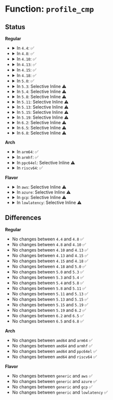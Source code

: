 # Function: <code>profile_cmp</code>

## Status
<b>Regular</b>
<ul>
<li>
<details>
<summary>In <code>4.4</code>: ✅</summary>

```c
int profile_cmp(struct aa_profile *a, struct aa_profile *b);
```

**Collision:** Unique Static

**Inline:** No

**Transformation:** False

**Instances:**

```
In security/apparmor/label.c (ffffffff81388ec0)
Location: security/apparmor/label.c:137
Inline: False
Direct callers:
  - security/apparmor/label.c:sort_cmp
  - security/apparmor/label.c:vec_cmp
  - security/apparmor/label.c:aa_vec_unique
  - security/apparmor/label.c:aa_vec_unique
  - security/apparmor/label.c:__aa_label_next_not_in_set
  - security/apparmor/label.c:aa_label_next_in_merge
  - security/apparmor/label.c:aa_label_find_merge
```
**Symbols:**

```
ffffffff81388ec0-ffffffff81389031: profile_cmp (STB_LOCAL)
```
</details>
</li>
<li>
<details>
<summary>In <code>4.8</code>: ✅</summary>

```c
int profile_cmp(struct aa_profile *a, struct aa_profile *b);
```

**Collision:** Unique Static

**Inline:** No

**Transformation:** False

**Instances:**

```
In security/apparmor/label.c (ffffffff813c3a60)
Location: security/apparmor/label.c:137
Inline: False
Direct callers:
  - security/apparmor/label.c:aa_label_find_merge
  - security/apparmor/label.c:aa_label_next_in_merge
  - security/apparmor/label.c:__aa_label_next_not_in_set
  - security/apparmor/label.c:aa_vec_unique
  - security/apparmor/label.c:aa_vec_unique
  - security/apparmor/label.c:sort_cmp
  - security/apparmor/label.c:vec_cmp
```
**Symbols:**

```
ffffffff813c3a60-ffffffff813c3bd1: profile_cmp (STB_LOCAL)
```
</details>
</li>
<li>
<details>
<summary>In <code>4.10</code>: ✅</summary>

```c
int profile_cmp(struct aa_profile *a, struct aa_profile *b);
```

**Collision:** Unique Static

**Inline:** No

**Transformation:** False

**Instances:**

```
In security/apparmor/label.c (ffffffff813daff0)
Location: security/apparmor/label.c:137
Inline: False
Direct callers:
  - security/apparmor/label.c:aa_label_find_merge
  - security/apparmor/label.c:aa_label_next_in_merge
  - security/apparmor/label.c:__aa_label_next_not_in_set
  - security/apparmor/label.c:aa_vec_unique
  - security/apparmor/label.c:aa_vec_unique
  - security/apparmor/label.c:sort_cmp
  - security/apparmor/label.c:vec_cmp
```
**Symbols:**

```
ffffffff813daff0-ffffffff813db161: profile_cmp (STB_LOCAL)
```
</details>
</li>
<li>
<details>
<summary>In <code>4.13</code>: ✅</summary>

```c
int profile_cmp(struct aa_profile *a, struct aa_profile *b);
```

**Collision:** Unique Static

**Inline:** No

**Transformation:** False

**Instances:**

```
In security/apparmor/label.c (ffffffff813ec860)
Location: security/apparmor/label.c:139
Inline: False
Direct callers:
  - security/apparmor/label.c:aa_label_find_merge
  - security/apparmor/label.c:__aa_label_next_not_in_set
  - security/apparmor/label.c:aa_vec_unique
  - security/apparmor/label.c:aa_vec_unique
  - security/apparmor/label.c:sort_cmp
  - security/apparmor/label.c:vec_cmp
```
**Symbols:**

```
ffffffff813ec860-ffffffff813ec8c3: profile_cmp (STB_LOCAL)
```
</details>
</li>
<li>
<details>
<summary>In <code>4.15</code>: ✅</summary>

```c
int profile_cmp(struct aa_profile *a, struct aa_profile *b);
```

**Collision:** Unique Static

**Inline:** No

**Transformation:** False

**Instances:**

```
In security/apparmor/label.c (ffffffff814141f0)
Location: security/apparmor/label.c:139
Inline: False
Direct callers:
  - security/apparmor/label.c:aa_label_find_merge
  - security/apparmor/label.c:__aa_label_next_not_in_set
  - security/apparmor/label.c:aa_vec_unique
  - security/apparmor/label.c:aa_vec_unique
  - security/apparmor/label.c:sort_cmp
  - security/apparmor/label.c:vec_cmp
```
**Symbols:**

```
ffffffff814141f0-ffffffff81414253: profile_cmp (STB_LOCAL)
```
</details>
</li>
<li>
<details>
<summary>In <code>4.18</code>: ✅</summary>

```c
int profile_cmp(struct aa_profile *a, struct aa_profile *b);
```

**Collision:** Unique Static

**Inline:** No

**Transformation:** False

**Instances:**

```
In security/apparmor/label.c (ffffffff81446570)
Location: security/apparmor/label.c:139
Inline: False
Direct callers:
  - security/apparmor/label.c:aa_label_find_merge
  - security/apparmor/label.c:__aa_label_next_not_in_set
  - security/apparmor/label.c:aa_vec_unique
  - security/apparmor/label.c:aa_vec_unique
  - security/apparmor/label.c:sort_cmp
  - security/apparmor/label.c:vec_cmp
```
**Symbols:**

```
ffffffff81446570-ffffffff814465d4: profile_cmp (STB_LOCAL)
```
</details>
</li>
<li>
<details>
<summary>In <code>5.0</code>: ✅</summary>

```c
int profile_cmp(struct aa_profile *a, struct aa_profile *b);
```

**Collision:** Unique Static

**Inline:** No

**Transformation:** False

**Instances:**

```
In security/apparmor/label.c (ffffffff81463490)
Location: security/apparmor/label.c:139
Inline: False
Direct callers:
  - security/apparmor/label.c:aa_label_find_merge
  - security/apparmor/label.c:__aa_label_next_not_in_set
  - security/apparmor/label.c:aa_vec_unique
  - security/apparmor/label.c:aa_vec_unique
  - security/apparmor/label.c:sort_cmp
  - security/apparmor/label.c:vec_cmp
```
**Symbols:**

```
ffffffff81463490-ffffffff814634f4: profile_cmp (STB_LOCAL)
```
</details>
</li>
<li>
<details>
<summary>In <code>5.3</code>: Selective Inline ⚠️</summary>

```c
int profile_cmp(struct aa_profile *a, struct aa_profile *b);
```

**Collision:** Unique Static

**Inline:** Selective

**Transformation:** False

**Instances:**

```
In security/apparmor/label.c (ffffffff81490760)
Location: security/apparmor/label.c:135
Inline: True
Direct callers:
  - security/apparmor/label.c:aa_label_find_merge
  - security/apparmor/label.c:aa_label_next_in_merge
  - security/apparmor/label.c:__aa_label_next_not_in_set
  - security/apparmor/label.c:aa_vec_unique
  - security/apparmor/label.c:aa_vec_unique
  - security/apparmor/label.c:sort_cmp
  - security/apparmor/label.c:vec_cmp
```
**Symbols:**

```
ffffffff81490760-ffffffff814907c7: profile_cmp (STB_LOCAL)
```
</details>
</li>
<li>
<details>
<summary>In <code>5.4</code>: Selective Inline ⚠️</summary>

```c
int profile_cmp(struct aa_profile *a, struct aa_profile *b);
```

**Collision:** Unique Static

**Inline:** Selective

**Transformation:** False

**Instances:**

```
In security/apparmor/label.c (ffffffff814aa620)
Location: security/apparmor/label.c:135
Inline: True
Direct callers:
  - security/apparmor/label.c:aa_label_find_merge
  - security/apparmor/label.c:aa_label_next_in_merge
  - security/apparmor/label.c:__aa_label_next_not_in_set
  - security/apparmor/label.c:aa_vec_unique
  - security/apparmor/label.c:aa_vec_unique
  - security/apparmor/label.c:sort_cmp
  - security/apparmor/label.c:vec_cmp
```
**Symbols:**

```
ffffffff814aa620-ffffffff814aa687: profile_cmp (STB_LOCAL)
```
</details>
</li>
<li>
<details>
<summary>In <code>5.8</code>: Selective Inline ⚠️</summary>

```c
int profile_cmp(struct aa_profile *a, struct aa_profile *b);
```

**Collision:** Unique Static

**Inline:** Selective

**Transformation:** False

**Instances:**

```
In security/apparmor/label.c (ffffffff815084e5)
Location: security/apparmor/label.c:135
Inline: True
Inline callers:
  - security/apparmor/label.c:__vec_find
  - security/apparmor/label.c:__label_insert
  - security/apparmor/label.c:aa_vec_unique
  - security/apparmor/label.c:sort_cmp
Direct callers:
  - security/apparmor/label.c:__label_find_merge
  - security/apparmor/label.c:__label_find_merge
  - security/apparmor/label.c:aa_label_next_in_merge
  - security/apparmor/label.c:__aa_label_next_not_in_set
  - security/apparmor/label.c:aa_vec_unique
```
**Symbols:**

```
ffffffff81508320-ffffffff81508387: profile_cmp (STB_LOCAL)
```
</details>
</li>
<li>
<details>
<summary>In <code>5.11</code>: Selective Inline ⚠️</summary>

```c
int profile_cmp(struct aa_profile *a, struct aa_profile *b);
```

**Collision:** Unique Static

**Inline:** Selective

**Transformation:** False

**Instances:**

```
In security/apparmor/label.c (ffffffff815254a5)
Location: security/apparmor/label.c:135
Inline: True
Inline callers:
  - security/apparmor/label.c:__vec_find
  - security/apparmor/label.c:__label_insert
  - security/apparmor/label.c:aa_vec_unique
  - security/apparmor/label.c:sort_cmp
Direct callers:
  - security/apparmor/label.c:__label_find_merge
  - security/apparmor/label.c:__label_find_merge
  - security/apparmor/label.c:aa_label_next_in_merge
  - security/apparmor/label.c:__aa_label_next_not_in_set
  - security/apparmor/label.c:aa_vec_unique
```
**Symbols:**

```
ffffffff815252e0-ffffffff81525347: profile_cmp (STB_LOCAL)
```
</details>
</li>
<li>
<details>
<summary>In <code>5.13</code>: Selective Inline ⚠️</summary>

```c
int profile_cmp(struct aa_profile *a, struct aa_profile *b);
```

**Collision:** Unique Static

**Inline:** Selective

**Transformation:** False

**Instances:**

```
In security/apparmor/label.c (ffffffff8152b595)
Location: security/apparmor/label.c:135
Inline: True
Inline callers:
  - security/apparmor/label.c:__vec_find
  - security/apparmor/label.c:__label_insert
  - security/apparmor/label.c:aa_vec_unique
  - security/apparmor/label.c:sort_cmp
Direct callers:
  - security/apparmor/label.c:aa_label_find_merge
  - security/apparmor/label.c:aa_label_find_merge
  - security/apparmor/label.c:aa_label_next_in_merge
  - security/apparmor/label.c:__aa_label_next_not_in_set
  - security/apparmor/label.c:aa_vec_unique
```
**Symbols:**

```
ffffffff8152b490-ffffffff8152b4f7: profile_cmp (STB_LOCAL)
```
</details>
</li>
<li>
<details>
<summary>In <code>5.15</code>: Selective Inline ⚠️</summary>

```c
int profile_cmp(struct aa_profile *a, struct aa_profile *b);
```

**Collision:** Unique Static

**Inline:** Selective

**Transformation:** False

**Instances:**

```
In security/apparmor/label.c (ffffffff81589935)
Location: security/apparmor/label.c:135
Inline: True
Inline callers:
  - security/apparmor/label.c:__vec_find
  - security/apparmor/label.c:__label_insert
  - security/apparmor/label.c:aa_vec_unique
  - security/apparmor/label.c:sort_cmp
Direct callers:
  - security/apparmor/label.c:aa_label_find_merge
  - security/apparmor/label.c:aa_label_find_merge
  - security/apparmor/label.c:aa_label_next_in_merge
  - security/apparmor/label.c:__aa_label_next_not_in_set
  - security/apparmor/label.c:aa_vec_unique
```
**Symbols:**

```
ffffffff81589830-ffffffff81589897: profile_cmp (STB_LOCAL)
```
</details>
</li>
<li>
<details>
<summary>In <code>5.19</code>: Selective Inline ⚠️</summary>

```c
int profile_cmp(struct aa_profile *a, struct aa_profile *b);
```

**Collision:** Unique Static

**Inline:** Selective

**Transformation:** False

**Instances:**

```
In security/apparmor/label.c (ffffffff8162a211)
Location: security/apparmor/label.c:135
Inline: True
Inline callers:
  - security/apparmor/label.c:__vec_find
  - security/apparmor/label.c:__label_insert
  - security/apparmor/label.c:aa_vec_unique
  - security/apparmor/label.c:sort_cmp
Direct callers:
  - security/apparmor/label.c:aa_label_find_merge
  - security/apparmor/label.c:aa_label_find_merge
  - security/apparmor/label.c:aa_label_next_in_merge
  - security/apparmor/label.c:__aa_label_next_not_in_set
  - security/apparmor/label.c:aa_vec_unique
```
**Symbols:**

```
ffffffff8162a0e0-ffffffff8162a168: profile_cmp (STB_LOCAL)
```
</details>
</li>
<li>
<details>
<summary>In <code>6.2</code>: Selective Inline ⚠️</summary>

```c
int profile_cmp(struct aa_profile *a, struct aa_profile *b);
```

**Collision:** Unique Static

**Inline:** Selective

**Transformation:** False

**Instances:**

```
In security/apparmor/label.c (ffffffff816dea11)
Location: security/apparmor/label.c:135
Inline: True
Inline callers:
  - security/apparmor/label.c:__vec_find
  - security/apparmor/label.c:__label_insert
  - security/apparmor/label.c:aa_vec_unique
  - security/apparmor/label.c:sort_cmp
Direct callers:
  - security/apparmor/label.c:aa_label_find_merge
  - security/apparmor/label.c:aa_label_find_merge
  - security/apparmor/label.c:aa_label_next_in_merge
  - security/apparmor/label.c:__aa_label_next_not_in_set
  - security/apparmor/label.c:aa_vec_unique
```
**Symbols:**

```
ffffffff816de8d0-ffffffff816de958: profile_cmp (STB_LOCAL)
```
</details>
</li>
<li>
<details>
<summary>In <code>6.5</code>: Selective Inline ⚠️</summary>

```c
int profile_cmp(struct aa_profile *a, struct aa_profile *b);
```

**Collision:** Unique Static

**Inline:** Selective

**Transformation:** False

**Instances:**

```
In security/apparmor/label.c (ffffffff81718011)
Location: security/apparmor/label.c:135
Inline: True
Inline callers:
  - security/apparmor/label.c:__vec_find
  - security/apparmor/label.c:__label_insert
  - security/apparmor/label.c:aa_vec_unique
  - security/apparmor/label.c:sort_cmp
Direct callers:
  - security/apparmor/label.c:aa_label_find_merge
  - security/apparmor/label.c:aa_label_find_merge
  - security/apparmor/label.c:aa_label_next_in_merge
  - security/apparmor/label.c:__aa_label_next_not_in_set
  - security/apparmor/label.c:aa_vec_unique
```
**Symbols:**

```
ffffffff81717ed0-ffffffff81717f58: profile_cmp (STB_LOCAL)
```
</details>
</li>
<li>
<details>
<summary>In <code>6.8</code>: Selective Inline ⚠️</summary>

```c
int profile_cmp(struct aa_profile *a, struct aa_profile *b);
```

**Collision:** Unique Static

**Inline:** Selective

**Transformation:** False

**Instances:**

```
In security/apparmor/label.c (ffffffff81756a81)
Location: security/apparmor/label.c:135
Inline: True
Inline callers:
  - security/apparmor/label.c:__vec_find
  - security/apparmor/label.c:__label_insert
  - security/apparmor/label.c:aa_vec_unique
  - security/apparmor/label.c:sort_cmp
Direct callers:
  - security/apparmor/label.c:aa_label_find_merge
  - security/apparmor/label.c:aa_label_find_merge
  - security/apparmor/label.c:aa_label_next_in_merge
  - security/apparmor/label.c:__aa_label_next_not_in_set
  - security/apparmor/label.c:aa_vec_unique
```
**Symbols:**

```
ffffffff81756940-ffffffff817569c8: profile_cmp (STB_LOCAL)
```
</details>
</li>
</ul>
<b>Arch</b>
<ul>
<li>
<details>
<summary>In <code>arm64</code>: ✅</summary>

```c
int profile_cmp(struct aa_profile *a, struct aa_profile *b);
```

**Collision:** Unique Static

**Inline:** No

**Transformation:** False

**Instances:**

```
In security/apparmor/label.c (ffff8000105a1348)
Location: security/apparmor/label.c:135
Inline: False
Direct callers:
  - security/apparmor/label.c:aa_label_find_merge
  - security/apparmor/label.c:aa_label_next_in_merge
  - security/apparmor/label.c:__aa_label_next_not_in_set
  - security/apparmor/label.c:aa_vec_unique
  - security/apparmor/label.c:aa_vec_unique
  - security/apparmor/label.c:sort_cmp
  - security/apparmor/label.c:vec_cmp
```
**Symbols:**

```
ffff8000105a1348-ffff8000105a1400: profile_cmp (STB_LOCAL)
```
</details>
</li>
<li>
<details>
<summary>In <code>armhf</code>: ✅</summary>

```c
int profile_cmp(struct aa_profile *a, struct aa_profile *b);
```

**Collision:** Unique Static

**Inline:** No

**Transformation:** False

**Instances:**

```
In security/apparmor/label.c (c0751c64)
Location: security/apparmor/label.c:135
Inline: False
Direct callers:
  - security/apparmor/label.c:aa_label_find_merge
  - security/apparmor/label.c:aa_label_next_in_merge
  - security/apparmor/label.c:__aa_label_next_not_in_set
  - security/apparmor/label.c:aa_vec_unique
  - security/apparmor/label.c:aa_vec_unique
  - security/apparmor/label.c:sort_cmp
  - security/apparmor/label.c:vec_cmp
```
**Symbols:**

```
c0751c64-c0751cdc: profile_cmp (STB_LOCAL)
```
</details>
</li>
<li>
<details>
<summary>In <code>ppc64el</code>: Selective Inline ⚠️</summary>

```c
int profile_cmp(struct aa_profile *a, struct aa_profile *b);
```

**Collision:** Unique Static

**Inline:** Selective

**Transformation:** False

**Instances:**

```
In security/apparmor/label.c (c00000000071bb50)
Location: security/apparmor/label.c:135
Inline: True
Direct callers:
  - security/apparmor/label.c:aa_label_find_merge
  - security/apparmor/label.c:aa_label_next_in_merge
  - security/apparmor/label.c:__aa_label_next_not_in_set
  - security/apparmor/label.c:aa_vec_unique
  - security/apparmor/label.c:aa_vec_unique
  - security/apparmor/label.c:sort_cmp
  - security/apparmor/label.c:vec_cmp
```
**Symbols:**

```
c00000000071bb50-c00000000071bec0: profile_cmp (STB_LOCAL)
```
</details>
</li>
<li>
<details>
<summary>In <code>riscv64</code>: ✅</summary>

```c
int profile_cmp(struct aa_profile *a, struct aa_profile *b);
```

**Collision:** Unique Static

**Inline:** No

**Transformation:** False

**Instances:**

```
In security/apparmor/label.c (ffffffe0003ebfd2)
Location: security/apparmor/label.c:135
Inline: False
Direct callers:
  - security/apparmor/label.c:aa_label_find_merge
  - security/apparmor/label.c:aa_label_next_in_merge
  - security/apparmor/label.c:__aa_label_next_not_in_set
  - security/apparmor/label.c:aa_vec_unique
  - security/apparmor/label.c:aa_vec_unique
  - security/apparmor/label.c:sort_cmp
  - security/apparmor/label.c:vec_cmp
```
**Symbols:**

```
ffffffe0003ebfd2-ffffffe0003ec052: profile_cmp (STB_LOCAL)
```
</details>
</li>
</ul>
<b>Flavor</b>
<ul>
<li>
<details>
<summary>In <code>aws</code>: Selective Inline ⚠️</summary>

```c
int profile_cmp(struct aa_profile *a, struct aa_profile *b);
```

**Collision:** Unique Static

**Inline:** Selective

**Transformation:** False

**Instances:**

```
In security/apparmor/label.c (ffffffff814a2c00)
Location: security/apparmor/label.c:135
Inline: True
Direct callers:
  - security/apparmor/label.c:aa_label_find_merge
  - security/apparmor/label.c:aa_label_next_in_merge
  - security/apparmor/label.c:__aa_label_next_not_in_set
  - security/apparmor/label.c:aa_vec_unique
  - security/apparmor/label.c:aa_vec_unique
  - security/apparmor/label.c:sort_cmp
  - security/apparmor/label.c:vec_cmp
```
**Symbols:**

```
ffffffff814a2c00-ffffffff814a2c67: profile_cmp (STB_LOCAL)
```
</details>
</li>
<li>
<details>
<summary>In <code>azure</code>: Selective Inline ⚠️</summary>

```c
int profile_cmp(struct aa_profile *a, struct aa_profile *b);
```

**Collision:** Unique Static

**Inline:** Selective

**Transformation:** False

**Instances:**

```
In security/apparmor/label.c (ffffffff81493620)
Location: security/apparmor/label.c:135
Inline: True
Direct callers:
  - security/apparmor/label.c:aa_label_find_merge
  - security/apparmor/label.c:aa_label_next_in_merge
  - security/apparmor/label.c:__aa_label_next_not_in_set
  - security/apparmor/label.c:aa_vec_unique
  - security/apparmor/label.c:aa_vec_unique
  - security/apparmor/label.c:sort_cmp
  - security/apparmor/label.c:vec_cmp
```
**Symbols:**

```
ffffffff81493620-ffffffff81493687: profile_cmp (STB_LOCAL)
```
</details>
</li>
<li>
<details>
<summary>In <code>gcp</code>: Selective Inline ⚠️</summary>

```c
int profile_cmp(struct aa_profile *a, struct aa_profile *b);
```

**Collision:** Unique Static

**Inline:** Selective

**Transformation:** False

**Instances:**

```
In security/apparmor/label.c (ffffffff8149eca0)
Location: security/apparmor/label.c:135
Inline: True
Direct callers:
  - security/apparmor/label.c:aa_label_find_merge
  - security/apparmor/label.c:aa_label_next_in_merge
  - security/apparmor/label.c:__aa_label_next_not_in_set
  - security/apparmor/label.c:aa_vec_unique
  - security/apparmor/label.c:aa_vec_unique
  - security/apparmor/label.c:sort_cmp
  - security/apparmor/label.c:vec_cmp
```
**Symbols:**

```
ffffffff8149eca0-ffffffff8149ed07: profile_cmp (STB_LOCAL)
```
</details>
</li>
<li>
<details>
<summary>In <code>lowlatency</code>: Selective Inline ⚠️</summary>

```c
int profile_cmp(struct aa_profile *a, struct aa_profile *b);
```

**Collision:** Unique Static

**Inline:** Selective

**Transformation:** False

**Instances:**

```
In security/apparmor/label.c (ffffffff814b72d0)
Location: security/apparmor/label.c:135
Inline: True
Direct callers:
  - security/apparmor/label.c:aa_label_find_merge
  - security/apparmor/label.c:aa_label_next_in_merge
  - security/apparmor/label.c:__aa_label_next_not_in_set
  - security/apparmor/label.c:aa_vec_unique
  - security/apparmor/label.c:aa_vec_unique
  - security/apparmor/label.c:sort_cmp
  - security/apparmor/label.c:vec_cmp
```
**Symbols:**

```
ffffffff814b72d0-ffffffff814b7337: profile_cmp (STB_LOCAL)
```
</details>
</li>
</ul>

## Differences
<b>Regular</b>
<ul>
<li>
No changes between <code>4.4</code> and <code>4.8</code> ✅
</li>
<li>
No changes between <code>4.8</code> and <code>4.10</code> ✅
</li>
<li>
No changes between <code>4.10</code> and <code>4.13</code> ✅
</li>
<li>
No changes between <code>4.13</code> and <code>4.15</code> ✅
</li>
<li>
No changes between <code>4.15</code> and <code>4.18</code> ✅
</li>
<li>
No changes between <code>4.18</code> and <code>5.0</code> ✅
</li>
<li>
No changes between <code>5.0</code> and <code>5.3</code> ✅
</li>
<li>
No changes between <code>5.3</code> and <code>5.4</code> ✅
</li>
<li>
No changes between <code>5.4</code> and <code>5.8</code> ✅
</li>
<li>
No changes between <code>5.8</code> and <code>5.11</code> ✅
</li>
<li>
No changes between <code>5.11</code> and <code>5.13</code> ✅
</li>
<li>
No changes between <code>5.13</code> and <code>5.15</code> ✅
</li>
<li>
No changes between <code>5.15</code> and <code>5.19</code> ✅
</li>
<li>
No changes between <code>5.19</code> and <code>6.2</code> ✅
</li>
<li>
No changes between <code>6.2</code> and <code>6.5</code> ✅
</li>
<li>
No changes between <code>6.5</code> and <code>6.8</code> ✅
</li>
</ul>
<b>Arch</b>
<ul>
<li>
No changes between <code>amd64</code> and <code>arm64</code> ✅
</li>
<li>
No changes between <code>amd64</code> and <code>armhf</code> ✅
</li>
<li>
No changes between <code>amd64</code> and <code>ppc64el</code> ✅
</li>
<li>
No changes between <code>amd64</code> and <code>riscv64</code> ✅
</li>
</ul>
<b>Flavor</b>
<ul>
<li>
No changes between <code>generic</code> and <code>aws</code> ✅
</li>
<li>
No changes between <code>generic</code> and <code>azure</code> ✅
</li>
<li>
No changes between <code>generic</code> and <code>gcp</code> ✅
</li>
<li>
No changes between <code>generic</code> and <code>lowlatency</code> ✅
</li>
</ul>
